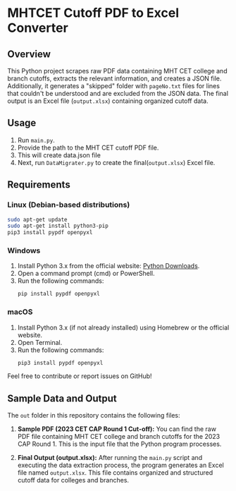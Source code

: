 # MHTCET Cutoff PDF to Excel Converter

## Overview
This Python project scrapes raw PDF data containing MHT CET college and branch cutoffs, extracts the relevant information, and creates a JSON file. Additionally, it generates a "skipped" folder with `pageNo.txt` files for lines that couldn't be understood and are excluded from the JSON data. The final output is an Excel file (`output.xlsx`) containing organized cutoff data.

## Usage
1. Run `main.py`.
2. Provide the path to the MHT CET cutoff PDF file.
3. This will create data.json file
4. Next, run `DataMigrater.py` to create the final(`output.xlsx`) Excel file.

## Requirements
### Linux (Debian-based distributions)
```bash
sudo apt-get update
sudo apt-get install python3-pip
pip3 install pypdf openpyxl
```

### Windows
1. Install Python 3.x from the official website: [Python Downloads](https://www.python.org/downloads/).
2. Open a command prompt (cmd) or PowerShell.
3. Run the following commands:
   ```bash
   pip install pypdf openpyxl
   ```

### macOS
1. Install Python 3.x (if not already installed) using Homebrew or the official website.
2. Open Terminal.
3. Run the following commands:
   ```bash
   pip3 install pypdf openpyxl
   ```

Feel free to contribute or report issues on GitHub!

## Sample Data and Output

The `out` folder in this repository contains the following files:

1. **Sample PDF (2023 CET CAP Round 1 Cut-off):** You can find the raw PDF file containing MHT CET college and branch cutoffs for the 2023 CAP Round 1. This is the input file that the Python program processes.

2. **Final Output (output.xlsx):** After running the `main.py` script and executing the data extraction process, the program generates an Excel file named `output.xlsx`. This file contains organized and structured cutoff data for colleges and branches.
